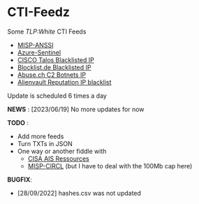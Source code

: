 # CTI-Feedz
Some _TLP:White_ CTI Feeds
- [MISP-ANSSI](https://misp.cert.ssi.gouv.fr/feed-misp/)
- [Azure-Sentinel](https://github.com/Azure/Azure-Sentinel/tree/master/Sample%20Data/Feeds)
- [CISCO Talos Blacklisted IP](http://www.talosintelligence.com/documents/ip-blacklist)
- [Blocklist.de Blacklisted IP](https://lists.blocklist.de/lists/all.txt)
- [Abuse.ch C2 Botnets IP](https://feodotracker.abuse.ch/downloads/ipblocklist_recommended.json)
- [Alienvault Reputation IP blacklist](http://reputation.alienvault.com/reputation.data)

Update is scheduled 6 times a day

__NEWS__ : [2023/06/19] No more updates for now

__TODO__ :
- Add more feeds
- Turn TXTs in JSON
- One way or another fiddle with 
  - [CISA AIS Ressources](https://www.cisa.gov/ais)
  - [MISP-CIRCL](https://www.circl.lu/doc/misp/feed-osint/) (but I have to deal with the 100Mb cap here)

__BUGFIX__:
- [28/09/2022] hashes.csv was not updated
